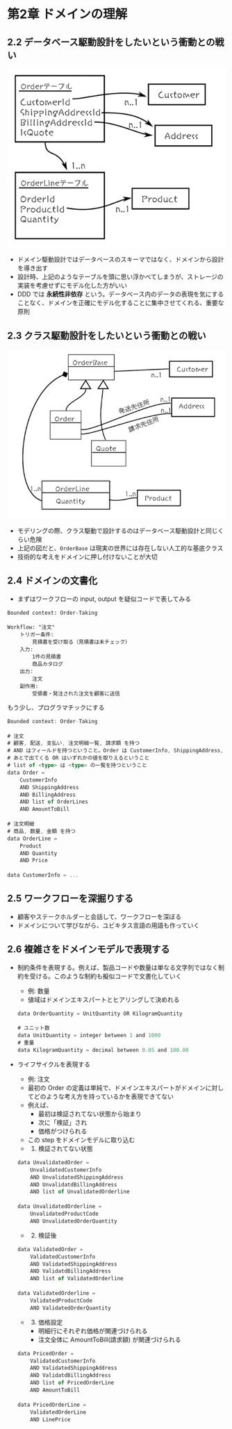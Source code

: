 # 第2章 ドメインの理解

## 2.2 データベース駆動設計をしたいという衝動との戦い

![2-1.png](./2-1.png)

- ドメイン駆動設計ではデータベースのスキーマではなく、ドメインから設計を導き出す
- 設計時、上記のようなテーブルを頭に思い浮かべてしまうが、ストレージの実装を考慮せずにモデル化した方がいい
- DDD では **永続性非依存** という。データベース内のデータの表現を気にすることなく、ドメインを正確にモデル化することに集中させてくれる、重要な原則

## 2.3 クラス駆動設計をしたいという衝動との戦い

![2-2.png](./2-2.png)

- モデリングの際、クラス駆動で設計するのはデータベース駆動設計と同じくらい危険
- 上記の図だと、`OrderBase` は現実の世界には存在しない人工的な基底クラス
- 技術的な考えをドメインに押し付けないことが大切

## 2.4 ドメインの文書化

- まずはワークフローの input, output を疑似コードで表してみる

```
Bounded context: Order-Taking

Workflow: "注文"
    トリガー条件:
        見積書を受け取る（見積書は未チェック）
    入力:
        1件の見積書
        商品カタログ
    出力:
        注文
    副作用:
        受領書・発注された注文を顧客に送信
```

もう少し、プログラマチックにする

```ts
Bounded context: Order-Taking

# 注文
# 顧客, 配送, 支払い, 注文明細一覧, 請求額 を持つ
# AND はフィールドを持つということ。Order は CustomerInfo, ShippingAddress, ... などのフィールドを持つ
# あとで出てくる OR はいずれかの値を取りえるということ
# list of <type> は <type> の一覧を持つということ
data Order =
    CustomerInfo
    AND ShippingAddress
    AND BillingAddress
    AND list of OrderLines
    AND AmountToBill

# 注文明細
# 商品, 数量, 金額 を持つ
data OrderLine =
    Product
    AND Quantity
    AND Price

data CustomerInfo = ...
```

## 2.5 ワークフローを深掘りする

- 顧客やステークホルダーと会話して、ワークフローを深ぼる
- ドメインについて学びながら、ユビキタス言語の用語も作っていく

## 2.6 複雑さをドメインモデルで表現する

- 制約条件を表現する。例えば、製品コードや数量は単なる文字列ではなく制約を受ける。このような制約も擬似コードで文書化していく
    - 例: 数量
    - 値域はドメインエキスパートとヒアリングして決めれる

    ```ts
    data OrderQuantity = UnitQuantity OR KilogramQuantity

    # ユニット数
    data UnitQuantity = integer between 1 and 1000
    # 重量
    data KilogramQuantity = decimal between 0.05 and 100.00
    ```

- ライフサイクルを表現する
    - 例: 注文
    - 最初の Order の定義は単純で、ドメインエキスパートがドメインに対してどのような考え方を持っているかを表現できてない
    - 例えば、
      - 最初は検証されてない状態から始まり
      - 次に「検証」され
      - 価格がつけられる
    - この step をドメインモデルに取り込む
    - 1. 検証されてない状態

    ```ts
    data UnvalidatedOrder =
        UnvalidatedCustomerInfo
        AND UnvalidatedShippingAddress
        AND UnvalidatdBillingAddress
        AND list of UnvalidatedOrderline

    data UnvalidatedOrderline =
        UnvalidatedProductCode
        AND UnvalidatedOrderQuantity
    ```

    - 2. 検証後

    ```ts
    data ValidatedOrder =
        ValidatedCustomerInfo
        AND ValidatedShippingAddress
        AND ValidatdBillingAddress
        AND list of ValidatedOrderline

    data ValidatedOrderline =
        ValidatedProductCode
        AND ValidatedOrderQuantity
    ```

    - 3. 価格設定
        - 明細行にそれぞれ価格が関連づけられる
        - 注文全体に AmountToBill(請求額) が関連づけられる

    ```ts
    data PricedOrder =
        ValidatedCustomerInfo
        AND ValidatedShippingAddress
        AND ValidatdBillingAddress
        AND list of PricedOrderLine
        AND AmountToBill

    data PricedOrderLine =
        ValidatedOrderLine
        AND LinePrice
    ```
